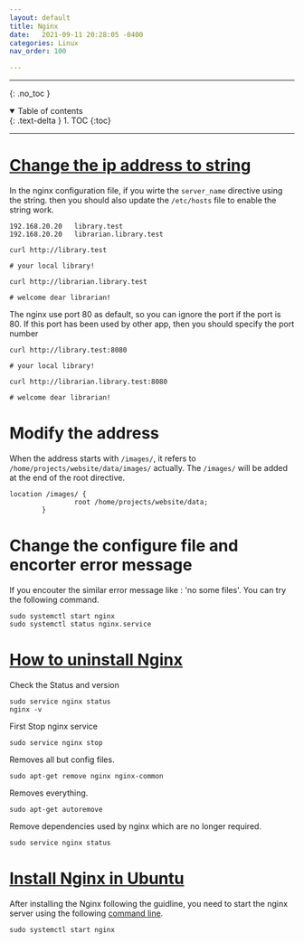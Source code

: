 ```yaml
---
layout: default
title: Nginx
date:   2021-09-11 20:28:05 -0400
categories: Linux
nav_order: 100

---
```


---
{: .no_toc }

<details open markdown="block">
  <summary>
    Table of contents
  </summary>
  {: .text-delta }
1. TOC
{:toc}
</details>

---

# [Change the ip address to string](https://www.freecodecamp.org/news/the-nginx-handbook/#heading-introduction-to-nginxs-configuration-files)

In the nginx configuration file, if you wirte the `server_name` directive using the string. then you should also update the `/etc/hosts` file to enable the string work.

```
192.168.20.20   library.test
192.168.20.20   librarian.library.test
```

```
curl http://library.test

# your local library!

curl http://librarian.library.test

# welcome dear librarian!
```

The nginx use port 80 as default, so you can ignore the port if the port is 80. If this port has been used by other app, then you should specify the port number

```
curl http://library.test:8080

# your local library!

curl http://librarian.library.test:8080

# welcome dear librarian!
```

# Modify the address

When the address starts with `/images/`, it refers to `/home/projects/website/data/images/` actually. The `/images/` will be added at the end of the root directive.

```
location /images/ {
                root /home/projects/website/data;
        }
```

# Change the configure file and encorter error message

If you encouter the similar error message like : 'no some files'. You can try the following command.

```
sudo systemctl start nginx
sudo systemctl status nginx.service
```


# [How to uninstall Nginx](https://stackoverflow.com/questions/14801958/uninstalling-nginx)

Check the Status and version
```
sudo service nginx status
nginx -v
```
First Stop nginx service
```
sudo service nginx stop
```
Removes all but config files.
```
sudo apt-get remove nginx nginx-common
```
Removes everything.
```
sudo apt-get autoremove
```
Remove dependencies used by nginx which are no longer required.
```
sudo service nginx status
````

# [Install Nginx in Ubuntu](https://nginx.org/en/linux_packages.html)

After installing the Nginx following the guidline, you need to start the nginx server using the following [command line](https://stackoverflow.com/questions/60850421/is-there-a-way-to-resolve-an-issue-with-nginx-status-active-inactive-dead-pro).

```
sudo systemctl start nginx
```
